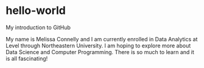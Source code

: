 # hello-world
My introduction to GitHub


My name is Melissa Connelly and I am currently enrolled in Data Analytics at Level through Northeastern University.  I am hoping to explore more about Data Science and Computer Programming. There is so much to learn and it is all fascinating! 
